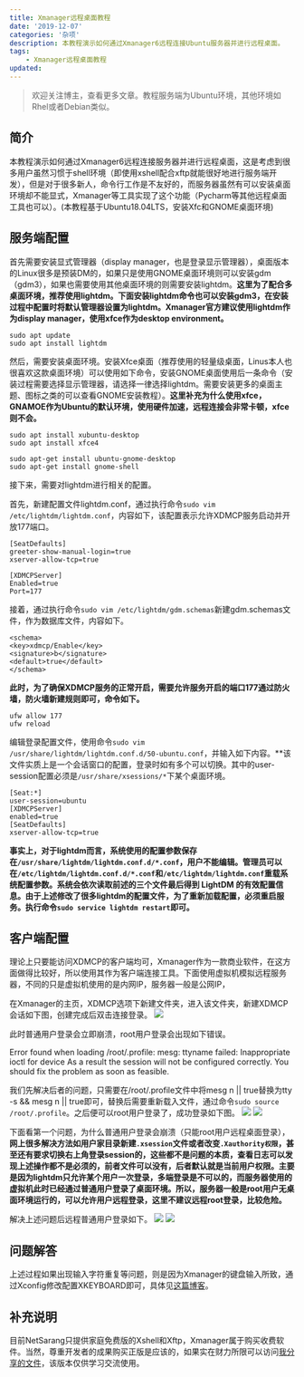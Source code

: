 ```yaml
---
title: Xmanager远程桌面教程
date: '2019-12-07'
categories: '杂项'
description: 本教程演示如何通过Xmanager6远程连接Ubuntu服务器并进行远程桌面。
tags: 
    - Xmanager远程桌面教程
updated: 
---
```


>欢迎关注博主，查看更多文章。教程服务端为Ubuntu环境，其他环境如Rhel或者Debian类似。


## 简介
本教程演示如何通过Xmanager6远程连接服务器并进行远程桌面，这是考虑到很多用户虽然习惯于shell环境（即使用xshell配合xftp就能很好地进行服务端开发），但是对于很多新人，命令行工作是不友好的，而服务器虽然有可以安装桌面环境却不能显式，Xmanager等工具实现了这个功能（Pycharm等其他远程桌面工具也可以）。(本教程基于Ubuntu18.04LTS，安装Xfc和GNOME桌面环境)


## 服务端配置
首先需要安装显式管理器（display manager，也是登录显示管理器），桌面版本的Linux很多是预装DM的，如果只是使用GNOME桌面环境则可以安装gdm（gdm3），如果也需要使用其他桌面环境的则需要安装lightdm。**这里为了配合多桌面环境，推荐使用lightdm。下面安装lightdm命令也可以安装gdm3，在安装过程中配置时将默认管理器设置为lightdm。Xmanager官方建议使用lightdm作为display manager，使用xfce作为desktop environment。**

```shell
sudo apt update
sudo apt install lightdm
```

然后，需要安装桌面环境。安装Xfce桌面（推荐使用的轻量级桌面，Linus本人也很喜欢这款桌面环境）可以使用如下命令，安装GNOME桌面使用后一条命令（安装过程需要选择显示管理器，请选择一律选择lightdm。需要安装更多的桌面主题、图标之类的可以查看GNOME安装教程）。**这里补充为什么使用xfce，GNAMOE作为Ubuntu的默认环境，使用硬件加速，远程连接会非常卡顿，xfce则不会。**

```shell
sudo apt install xubuntu-desktop
sudo apt install xfce4
```
```shell
sudo apt-get install ubuntu-gnome-desktop
sudo apt-get install gnome-shell
```

接下来，需要对lightdm进行相关的配置。

首先，新建配置文件lightdm.conf，通过执行命令`sudo vim /etc/lightdm/lightdm.conf`，内容如下，该配置表示允许XDMCP服务启动并开放177端口。

```
[SeatDefaults]
greeter-show-manual-login=true
xserver-allow-tcp=true

[XDMCPServer]
Enabled=true
Port=177
```

接着，通过执行命令`sudo vim /etc/lightdm/gdm.schemas`新建gdm.schemas文件，作为数据库文件，内容如下。

```
<schema>
<key>xdmcp/Enable</key>
<signature>b</signature>
<default>true</default>
</schema>
```

**此时，为了确保XDMCP服务的正常开启，需要允许服务开启的端口177通过防火墙，防火墙新建规则即可，命令如下。**

```
ufw allow 177
ufw reload
```

编辑登录配置文件，使用命令`sudo vim /usr/share/lightdm/lightdm.conf.d/50-ubuntu.conf`，并输入如下内容。**该文件实质上是一个会话窗口的配置，登录时如有多个可以切换。其中的user-session配置必须是`/usr/share/xsessions/*`下某个桌面环境。
```
[Seat:*]
user-session=ubuntu
[XDMCPServer]
enabled=true
[SeatDefaults]
xserver-allow-tcp=true
```

**事实上，对于lightdm而言，系统使用的配置参数保存在`/usr/share/lightdm/lightdm.conf.d/*.conf`，用户不能编辑。管理员可以在`/etc/lightdm/lightdm.conf.d/*.conf`和`/etc/lightdm/lightdm.conf`重载系统配置参数。系统会依次读取前述的三个文件最后得到 LightDM 的有效配置信息。由于上述修改了很多lightdm的配置文件，为了重新加载配置，必须重启服务。执行命令`sudo service lightdm restart`即可。**


## 客户端配置
理论上只要能访问XDMCP的客户端均可，Xmanager作为一款商业软件，在这方面做得比较好，所以使用其作为客户端连接工具。下面使用虚拟机模拟远程服务器，不同的只是虚拟机使用的是内网IP，服务器一般是公网IP，

在Xmanager的主页，XDMCP选项下新建文件夹，进入该文件夹，新建XDMCP会话如下图，创建完成后双击连接登录。
![](https://blog-1257651251.cos.ap-shanghai.myqcloud.com/tx_PicGo/20191207132509.png)

此时普通用户登录会立即崩溃，root用户登录会出现如下错误。

Error found when loading /root/.profile:
mesg: ttyname failed: Inappropriate ioctl for device
As a result the session will not be configured correctly.
You should fix the problem as soon as feasible.

我们先解决后者的问题，只需要在/root/.profile文件中将mesg n || true替换为tty -s && mesg n || true即可，替换后需要重新载入文件，通过命令`sudo source /root/.profile`。之后便可以root用户登录了，成功登录如下图。
![](https://blog-1257651251.cos.ap-shanghai.myqcloud.com/tx_PicGo/20191207132548.png)
![](https://blog-1257651251.cos.ap-shanghai.myqcloud.com/tx_PicGo/20191207132547.png)

下面看第一个问题，为什么普通用户登录会崩溃（只能root用户远程桌面登录），**网上很多解决方法如用户家目录新建`.xsession`文件或者改变`.Xauthority权限`，甚至还有要求切换右上角登录session的，这些都不是问题的本质，查看日志可以发现上述操作都不是必须的，前者文件可以没有，后者默认就是当前用户权限。主要是因为lightdm只允许某个用户一次登录，多端登录是不可以的，而服务器使用的虚拟机此时已经通过普通用户登录了桌面环境。所以，服务器一般是root用户无桌面环境运行的，可以允许用户远程登录，这里不建议远程root登录，比较危险。**

解决上述问题后远程普通用户登录如下。
![](https://blog-1257651251.cos.ap-shanghai.myqcloud.com/tx_PicGo/20191207131933.png)
![](https://blog-1257651251.cos.ap-shanghai.myqcloud.com/tx_PicGo/20191207131934.png)


## 问题解答
上述过程如果出现输入字符重复等问题，则是因为Xmanager的键盘输入所致，通过Xconfig修改配置XKEYBOARD即可，具体见[这篇博客](https://blog.csdn.net/qq_29535175/article/details/89598573)。


## 补充说明
目前NetSarang只提供家庭免费版的Xshell和Xftp，Xmanager属于购买收费软件。当然，尊重开发者的成果购买正版是应该的，如果实在财力所限可以访问[我分享的文件](https://pan.baidu.com/s/1f3834mkZTAQN-jukAowSgg)，该版本仅供学习交流使用。

